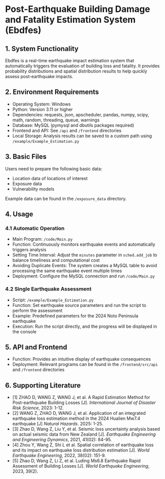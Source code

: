 # Post-Earthquake Building Damage and Fatality Estimation System (Ebdfes)

## 1. System Functionality
Ebdfes is a real-time earthquake impact estimation system that automatically triggers the evaluation of building loss and fatality. It provides probability distributions and spatial distribution results to help quickly assess post-earthquake impacts.

## 2. Environment Requirements
- Operating System: Windows
- Python: Version 3.11 or higher
- Dependencies: requests, json, apscheduler, pandas, numpy, scipy, math, random, threading, queue, warnings
- Database: MySQL (pymysql and dbutils packages required)
- Frontend and API: See `/api` and `/frontend` directories
- Local Storage: Analysis results can be saved to a custom path using `/example/Example_Estimation.py`

## 3. Basic Files
Users need to prepare the following basic data:
- Location data of locations of interest
- Exposure data
- Vulnerability models

Example data can be found in the `/exposure_data` directory.

## 4. Usage

### 4.1 Automatic Operation
- Main Program: `/code/Main.py`
- Function: Continuously monitors earthquake events and automatically triggers analysis
- Setting Time Interval: Adjust the `minutes` parameter in `sched.add_job` to balance timeliness and computational cost
- Avoiding Duplicate Events: The system creates a MySQL table to avoid processing the same earthquake event multiple times
- Deployment: Configure the MySQL connection and run `/code/Main.py`

### 4.2 Single Earthquake Assessment
- Script: `/example/Example_Estimation.py`
- Function: Set earthquake source parameters and run the script to perform the assessment
- Example: Predefined parameters for the 2024 Noto Peninsula earthquake
- Execution: Run the script directly, and the progress will be displayed in the console

## 5. API and Frontend
- Function: Provides an intuitive display of earthquake consequences
- Deployment: Relevant programs can be found in the `/frontend/src/api` and `/frontend` directories

## 6. Supporting Literature
- [1] ZHAO D, WANG Z, WANG J, et al. A Rapid Estimation Method for Post-earthquake Building Losses [J]. *International Journal of Disaster Risk Science*, 2023: 1-12.
- [2] WANG Z, ZHAO D, WANG J, et al. Application of an integrated earthquake loss estimation method in the 2024 Hualien Mw7.4 earthquake [J] *Natural Hazards*. 2025: 1-25.
- [3] Zhao D, Wang Z, Liu Y, et al. Seismic loss uncertainty analysis based on actual seismic data from New Zealand [J]. *Earthquake Engineering and Engineering Dynamics*, 2021, 41(02): 84-95.
- [4] Zhou Y, Wang Z, Shi L et al. Spatial correlation of earthquake loss and its impact on earthquake loss distribution estimation [J]. *World Earthquake Engineering*, 2022, 38(02): 151-9.
- [5] Zhao D, Wang Z, Li Z, et al. Luding Ms6.8 Earthquake Rapid Assessment of Building Losses [J]. *World Earthquake Engineering*, 2023, 39(2).
